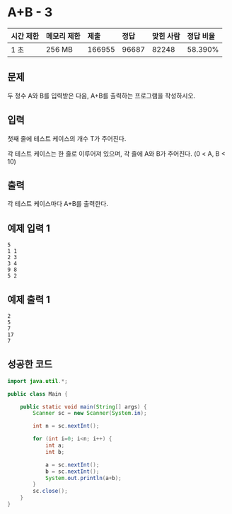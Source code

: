 # A+B - 3

| 시간 제한 | 메모리 제한 | 제출   | 정답  | 맞힌 사람 | 정답 비율 |
| :-------- | :---------- | :----- | :---- | :-------- | :-------- |
| 1 초      | 256 MB      | 166955 | 96687 | 82248     | 58.390%   |

## 문제

두 정수 A와 B를 입력받은 다음, A+B를 출력하는 프로그램을 작성하시오.

## 입력

첫째 줄에 테스트 케이스의 개수 T가 주어진다.

각 테스트 케이스는 한 줄로 이루어져 있으며, 각 줄에 A와 B가 주어진다. (0 < A, B < 10)

## 출력

각 테스트 케이스마다 A+B를 출력한다.

## 예제 입력 1

```
5
1 1
2 3
3 4
9 8
5 2
```

## 예제 출력 1

```
2
5
7
17
7
```

## 성공한 코드

```java
import java.util.*;

public class Main {

    public static void main(String[] args) {
        Scanner sc = new Scanner(System.in);

        int n = sc.nextInt();

        for (int i=0; i<n; i++) {
            int a;
            int b;

            a = sc.nextInt();
            b = sc.nextInt();
            System.out.println(a+b);
        }
        sc.close();
    }
}
```
